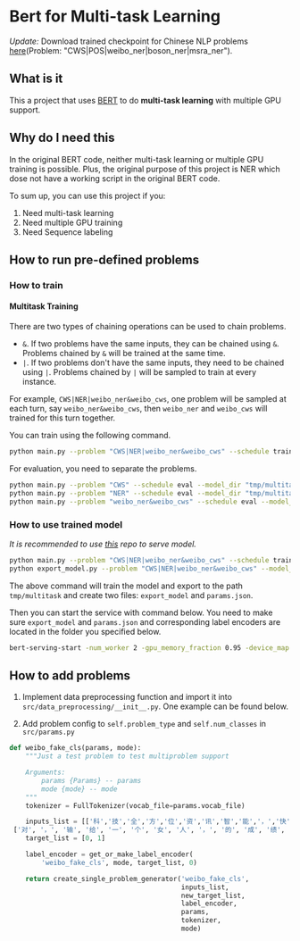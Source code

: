 # Bert for Multi-task Learning

*Update:* Download trained checkpoint for Chinese NLP problems [here](https://1drv.ms/f/s!An_n1-LB8-2dge5yixHNdtYbvZpiGw)(Problem: "CWS|POS|weibo_ner|boson_ner|msra_ner").

## What is it

This a project that uses [BERT](https://github.com/google-research/bert) to do **multi-task learning** with multiple GPU support.

## Why do I need this

In the original BERT code, neither multi-task learning or multiple GPU training is possible. Plus, the original purpose of this project is NER which dose not have a working script in the original BERT code.

To sum up, you can use this project if you:

1. Need multi-task learning
2. Need multiple GPU training
3. Need Sequence labeling

## How to run pre-defined problems

### How to train

#### Multitask Training

There are two types of chaining operations can be used to chain problems.

- `&`. If two problems have the same inputs, they can be chained using `&`. Problems chained by `&` will be trained at the same time.
- `|`. If two problems don't have the same inputs, they need to be chained using `|`. Problems chained by `|` will be sampled to train at every instance.

For example, `CWS|NER|weibo_ner&weibo_cws`, one problem will be sampled at each turn, say `weibo_ner&weibo_cws`, then `weibo_ner` and `weibo_cws` will trained for this turn together.

You can train using the following command.

```bash
python main.py --problem "CWS|NER|weibo_ner&weibo_cws" --schedule train --model_dir "tmp/multitask"
```

For evaluation, you need to separate the problems.

```bash
python main.py --problem "CWS" --schedule eval --model_dir "tmp/multitask"
python main.py --problem "NER" --schedule eval --model_dir "tmp/multitask"
python main.py --problem "weibo_ner&weibo_cws" --schedule eval --model_dir "tmp/multitask"
```

### How to use trained model

*It is recommended to use [this](https://github.com/JayYip/bert-as-service) repo to serve model.*

```bash
python main.py --problem "CWS|NER|weibo_ner&weibo_cws" --schedule train --model_dir "tmp/multitask"
python export_model.py --problem "CWS|NER|weibo_ner&weibo_cws" --model_dir "tmp/multitask"
```

The above command will train the model and export to the path `tmp/multitask` and create two files: `export_model` and `params.json`.

Then you can start the service with command below. You need to make sure `export_model` and `params.json` and corresponding label encoders are located in the folder you specified below.

```bash
bert-serving-start -num_worker 2 -gpu_memory_fraction 0.95 -device_map 0 1 -problem "CWS|NER|weibo_ner&weibo_cws" -model_dir tmp/multitask
```

## How to add problems

1. Implement data preprocessing function and import it into `src/data_preprocessing/__init__.py`. One example can be found below.


2. Add problem config to `self.problem_type` and `self.num_classes` in `src/params.py`

```python
def weibo_fake_cls(params, mode):
    """Just a test problem to test multiproblem support

    Arguments:
        params {Params} -- params
        mode {mode} -- mode
    """
    tokenizer = FullTokenizer(vocab_file=params.vocab_file)

    inputs_list = [['科','技','全','方','位','资','讯','智','能','，','快','捷','的','汽','车','生','活','需','要','有','三','屏','一','云','爱','你'],
 ['对', '，', '输', '给', '一', '个', '女', '人', '，', '的', '成', '绩', '。', '失', '望']]
    target_list = [0, 1]

    label_encoder = get_or_make_label_encoder(
        'weibo_fake_cls', mode, target_list, 0)

    return create_single_problem_generator('weibo_fake_cls',
                                           inputs_list,
                                           new_target_list,
                                           label_encoder,
                                           params,
                                           tokenizer,
                                           mode)
```